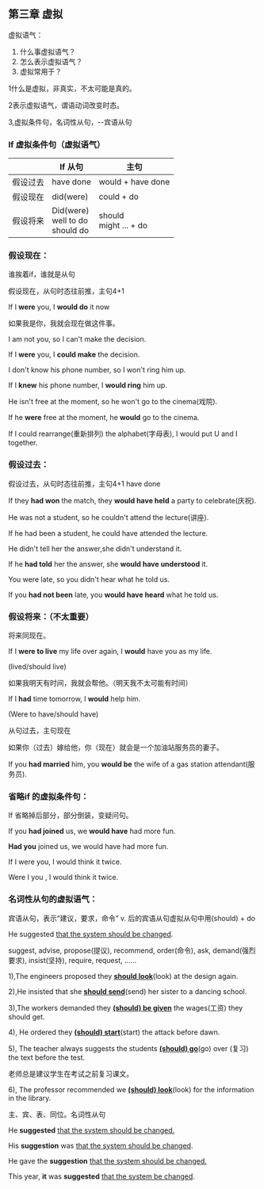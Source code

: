 ## 第三章 虚拟

虚拟语气：

1. 什么事虚拟语气？
2. 怎么表示虚拟语气？
3. 虚拟常用于？

1什么是虚拟，非真实，不太可能是真的。

2表示虚拟语气，谓语动词改变时态。

3,虚拟条件句，名词性从句，--宾语从句



### If 虚拟条件句（虚拟语气）



|          | If 从句                                   | 主句                              |
| -------- | ----------------------------------------- | --------------------------------- |
| 假设过去 | have done                                 | would        +   have done        |
| 假设现在 | did(were)                                 | could        +   do               |
| 假设将来 | Did(were)<br />well to do<br />should  do | should<br />might ...      +   do |

### 假设现在：

谁挨着if，谁就是从句

假设现在，从句时态往前推，主句4+1



If I **were** you, I **would do** it now

如果我是你，我就会现在做这件事。



I am not you, so I can't make the decision.

If I **were** you, I **could make** the decision.



I don't know his phone number, so I won't ring him up.

If I  **knew** his phone number, I **would ring** him up.



He isn't free at the moment, so he won't go to the cinema(戏院).

If he **were** free at the moment, he **would** go to the cinema.



If I could rearrange(重新排列) the alphabet(字母表), I would put U and I together.



### 假设过去：

假设过去，从句时态往前推，主句4+1  have done

If they **had won** the match, they **would have held** a party to celebrate(庆祝).



He was not a student, so he couldn't attend the lecture(讲座).

If he had been a student, he could have attended the lecture.



He didn't tell her the answer,she didn't understand it.

If he **had told** her the answer, she **would have understood** it.



You were late, so you didn't hear what he told us.

If you **had not been** late, you **would have heard** what he told us.



### 假设将来：（不太重要）

将来同现在。

If I **were to live** my life over again, I **would** have you as my life.

(lived/should live)

如果我明天有时间，我就会帮他。（明天我不太可能有时间）

If I **had** time tomorrow, I **would** help him.

(Were to have/should have)





从句过去，主句现在

如果你（过去）嫁给他，你（现在）就会是一个加油站服务员的妻子。

If you **had married** him, you **would be** the wife of a gas station attendant(服务员).



### 省略if 的虚拟条件句：

If 省略掉后部分，部分倒装，变疑问句。

If you **had joined** us, we **would have** had more fun.

**Had you** joined us, we would have had more fun.



If I were you,  I would think it twice.

Were I you , I would think it twice.



### 名词性从句的虚拟语气：

宾语从句，表示“建议，要求，命令” v. 后的宾语从句虚拟从句中用(should) + do  

He suggested <u>that the system should be changed</u>.



suggest, advise, propose(提议), recommend, order(命令), ask, demand(强烈要求), insist(坚持), require, request, ......



1),The engineers proposed they ____<u>should look</u>____(look) at the design again.



2),He insisted that she ____<u>should send</u>____(send) her sister to a dancing school.



3),The workers demanded they ____<u>(should) be given</u>____ the wages(工资) they should get.



4), He ordered they ____<u>(should) start</u>____(start) the attack before dawn.



5), The teacher always suggests the students ____<u>(should) go</u>____(go) over (复习) the text before the test.

老师总是建议学生在考试之前复习课文。

6), The professor recommended we ____<u>(should) look</u>____(look) for the information in  the library.



主、宾、表、同位。名词性从句

He **suggested** <u>that the system should be changed.</u>

His **suggestion** was <u>that the system should be changed</u>.

He gave the **suggestion** <u>that the system should be changed.</u>

This year, **it** was **suggested** <u>that the system be changed</u>.